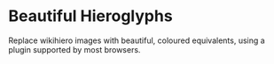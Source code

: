 Beautiful Hieroglyphs
=====================

Replace wikihiero images with beautiful, coloured equivalents, using a plugin supported by most browsers.
